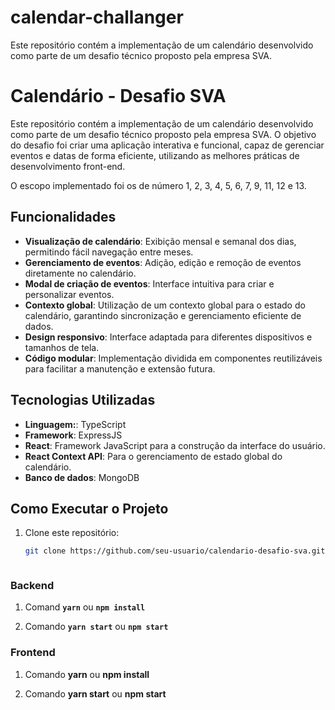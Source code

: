 # calendar-challanger
Este repositório contém a implementação de um calendário desenvolvido como parte de um desafio técnico proposto pela empresa SVA. 

# Calendário - Desafio SVA

Este repositório contém a implementação de um calendário desenvolvido como parte de um desafio técnico proposto pela empresa SVA. O objetivo do desafio foi criar uma aplicação interativa e funcional, capaz de gerenciar eventos e datas de forma eficiente, utilizando as melhores práticas de desenvolvimento front-end.

O escopo implementado foi os de número 1, 2, 3, 4, 5, 6, 7, 9, 11, 12 e 13.

## Funcionalidades

- **Visualização de calendário**: Exibição mensal e semanal dos dias, permitindo fácil navegação entre meses.
- **Gerenciamento de eventos**: Adição, edição e remoção de eventos diretamente no calendário.
- **Modal de criação de eventos**: Interface intuitiva para criar e personalizar eventos.
- **Contexto global**: Utilização de um contexto global para o estado do calendário, garantindo sincronização e gerenciamento eficiente de dados.
- **Design responsivo**: Interface adaptada para diferentes dispositivos e tamanhos de tela.
- **Código modular**: Implementação dividida em componentes reutilizáveis para facilitar a manutenção e extensão futura.

## Tecnologias Utilizadas

- **Linguagem:**: TypeScript
- **Framework**: ExpressJS
- **React**: Framework JavaScript para a construção da interface do usuário.
- **React Context API**: Para o gerenciamento de estado global do calendário.
- **Banco de dados**: MongoDB

## Como Executar o Projeto

1. Clone este repositório:
   ```bash
   git clone https://github.com/seu-usuario/calendario-desafio-sva.git



### Backend

1. Comand **`yarn`** ou **`npm install`**

2. Comando **`yarn start`** ou **`npm start`**


### Frontend

1. Comando **yarn** ou **npm install**

2. Comando **yarn start** ou **npm start**
